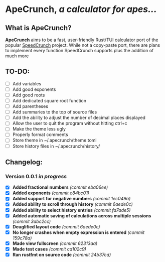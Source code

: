 # ApeCrunch, *a calculator for apes...*

## **What is ApeCrunch?**

**ApeCrunch** aims to be a fast, user-friendly Rust/TUI calculator port of the popular [SpeedCrunch](https://speedcrunch.org/) project. While not a copy-paste port, there are plans to implement every function SpeedCrunch supports plus the addition of much more

## **TO-DO:**
 - [ ] Add variables
 - [ ] Add good exponents
 - [ ] Add good roots
 - [ ] Add dedicated square root function
 - [ ] Add parentheses
 - [ ] Add summaries to the top of source files
 - [ ] Add the ability to adjust the number of decimal places displayed
 - [ ] Allow the user to quit the program without hitting ctrl+c
 - [ ] Make the theme less ugly
 - [ ] Properly format comments
 - [ ] Store theme in ~/.apecrunch/theme.toml
 - [ ] Store history files in ~/.apecrunch/history/

## **Changelog:**

### **Version 0.0.1 *in progress***

 - [x] **Added fractional numbers** *(commit eba06ee)*
 - [x] **Added exponents** *(commit c84bc01)*
 - [x] **Added support for negative numbers** *(commit 1ec049a)*
 - [x] **Added ability to scroll through history** *(commit 6aede0c)*
 - [x] **Added ability to select history entries** *(commit fa7ade5)*
 - [x] **Added automatic saving of calculations across multiple sessions** *(commit 3abc2cc)*
 - [x] **Deuglified layout code** *(commit 6aede0c)*
 - [x] **No longer crashes when empty expression is entered** *(commit 159c78a)*
 - [x] **Made view fullscreen** *(commit 62313aa)*
 - [x] **Made test cases** *(commit ca102c9)*
 - [x] **Ran rustfmt on source code** *(commit 24b37cd)*